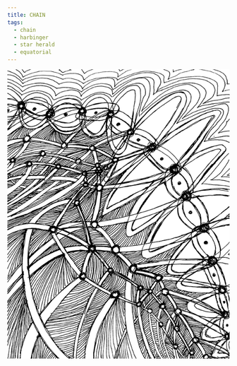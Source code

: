 ```yaml
---
title: CHAIN
tags:
  - chain
  - harbinger
  - star herald
  - equatorial
---
```

![chain](chain.png)
